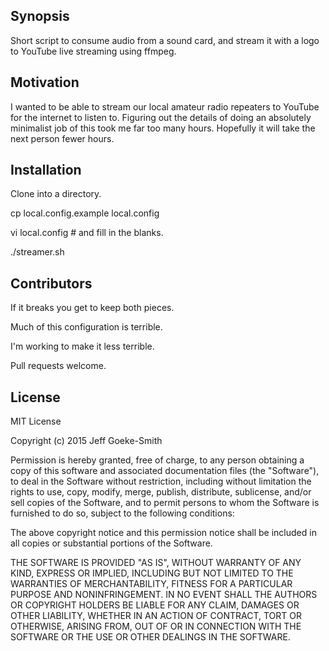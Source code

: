## Synopsis

Short script to consume audio from a sound card, and stream it with a logo to YouTube live streaming using ffmpeg.

## Motivation

I wanted to be able to stream our local amateur radio repeaters to YouTube for the internet to listen to.  Figuring out the
details of doing an absolutely minimalist job of this took me far too many hours.  Hopefully it will take the next person
fewer hours.

## Installation

Clone into a directory.

cp local.config.example local.config

vi local.config # and fill in the blanks.

./streamer.sh


## Contributors

If it breaks you get to keep both pieces.  

Much of this configuration is terrible.  

I'm working to make it less terrible.

Pull requests welcome.

## License

MIT License

Copyright (c) 2015 Jeff Goeke-Smith 

Permission is hereby granted, free of charge, to any person obtaining a copy
of this software and associated documentation files (the "Software"), to deal
in the Software without restriction, including without limitation the rights
to use, copy, modify, merge, publish, distribute, sublicense, and/or sell
copies of the Software, and to permit persons to whom the Software is
furnished to do so, subject to the following conditions:

The above copyright notice and this permission notice shall be included in
all copies or substantial portions of the Software.

THE SOFTWARE IS PROVIDED "AS IS", WITHOUT WARRANTY OF ANY KIND, EXPRESS OR
IMPLIED, INCLUDING BUT NOT LIMITED TO THE WARRANTIES OF MERCHANTABILITY,
FITNESS FOR A PARTICULAR PURPOSE AND NONINFRINGEMENT. IN NO EVENT SHALL THE
AUTHORS OR COPYRIGHT HOLDERS BE LIABLE FOR ANY CLAIM, DAMAGES OR OTHER
LIABILITY, WHETHER IN AN ACTION OF CONTRACT, TORT OR OTHERWISE, ARISING FROM,
OUT OF OR IN CONNECTION WITH THE SOFTWARE OR THE USE OR OTHER DEALINGS IN
THE SOFTWARE.

